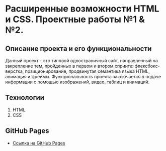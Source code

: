# Расширенные возможности HTML и CSS. Проектные работы №1 & №2.
## Описание проекта и его функциональности
Данный проект -  это типовой одностраничный сайт, направленный на закрепление тем, пройденных в первом и втором спринте: флексбокс-верстка, позиционирование, продвинутая семантика языка HTML, анимация и фреймы.
Функциональность проекта заключается в подаче информации с помощью изображений, видео, таблиц и анимаций.
## Технологии
1. HTML
2. CSS

## GitHub Pages

* [Ссылка на GitHub Pages](https://evilya2505.github.io/mesto/)
